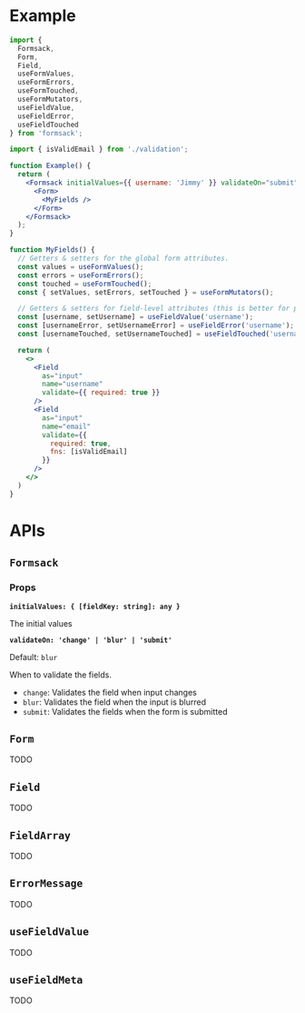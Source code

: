 # Example

```jsx
import { 
  Formsack, 
  Form, 
  Field, 
  useFormValues,
  useFormErrors,
  useFormTouched,
  useFormMutators,
  useFieldValue,
  useFieldError,
  useFieldTouched
} from 'formsack';

import { isValidEmail } from './validation';

function Example() {
  return (
    <Formsack initialValues={{ username: 'Jimmy' }} validateOn="submit">
      <Form>
        <MyFields />
      </Form>
    </Formsack>
  );
}

function MyFields() {
  // Getters & setters for the global form attributes.
  const values = useFormValues();
  const errors = useFormErrors();
  const touched = useFormTouched();
  const { setValues, setErrors, setTouched } = useFormMutators();

  // Getters & setters for field-level attributes (this is better for performance).
  const [username, setUsername] = useFieldValue('username');
  const [usernameError, setUsernameError] = useFieldError('username');
  const [usernameTouched, setUsernameTouched] = useFieldTouched('username');

  return (
    <>
      <Field 
        as="input" 
        name="username" 
        validate={{ required: true }} 
      />
      <Field 
        as="input" 
        name="email" 
        validate={{ 
          required: true, 
          fns: [isValidEmail] 
        }} 
      />
    </>
  )
}
```

# APIs

## `Formsack`

### Props

**`initialValues: { [fieldKey: string]: any }`**

The initial values

**`validateOn: 'change' | 'blur' | 'submit'`**

Default: `blur`

When to validate the fields.

- `change`: Validates the field when input changes
- `blur`: Validates the field when the input is blurred
- `submit`: Validates the fields when the form is submitted

## `Form`

TODO

## `Field`

TODO

## `FieldArray`

TODO

## `ErrorMessage`

TODO

## `useFieldValue`

TODO

## `useFieldMeta`

TODO
